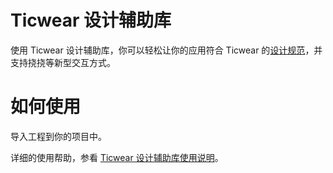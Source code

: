 # Ticwear 设计辅助库

使用 Ticwear 设计辅助库，你可以轻松让你的应用符合 Ticwear 的[设计规范][ticwear-design]，并支持挠挠等新型交互方式。

# 如何使用

导入工程到你的项目中。

详细的使用帮助，参看 [Ticwear 设计辅助库使用说明][ticwear-design-support]。


[ticwear-design]: #
[ticwear-design-support]: doc/

